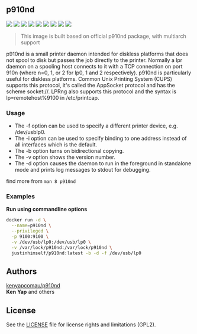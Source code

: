 ## p910nd

![](https://img.shields.io/badge/ARCH-x86-9cf)
![](https://img.shields.io/badge/ARCH-x86_64-red)
![](https://img.shields.io/badge/ARCH-ARM_64-ff69b4)
![](https://img.shields.io/badge/ARCH-ARM_v7-yellow)
![](https://img.shields.io/badge/ARCH-ARM_v6-green)
![](https://img.shields.io/badge/ARCH-ARM_v5-yellowgreen)
![](https://img.shields.io/badge/ARCH-PowerPC_64_le-blueviolet)
![](https://img.shields.io/badge/ARCH-IBM_Z-blue)
![](https://img.shields.io/badge/ARCH-mips64le-lightgrey)

> This image is built based on official p910nd package, with multiarch support

p910nd is a small printer daemon intended for diskless platforms that does not spool to disk but passes the job directly to the printer. Normally a lpr daemon on a spooling host connects to it with a TCP connection on port 910n (where n=0, 1, or 2 for lp0, 1 and 2 respectively). p910nd is particularly useful for diskless platforms. Common Unix Printing System (CUPS) supports this protocol, it's called the AppSocket protocol and has the scheme socket://. LPRng also supports this protocol and the syntax is lp=remotehost%9100 in /etc/printcap.

### Usage

- The -f option can be used to specify a different printer  device,  e.g.
/dev/usblp0.
- The  -i option can be used to specify binding to one address instead of
all interfaces which is the default.
- The -b option turns on bidirectional copying.
- The -v option shows the version number.
- The -d option causes the daemon to run in the foreground in  standalone
mode and prints log messages to stdout for debugging.

find more from `man 8 p910nd`

### Examples

**Run using commandline options**

```bash
docker run -d \
  --name=p910nd \
  --privileged \
  -p 9100:9100 \
  -v /dev/usb/lp0:/dev/usb/lp0 \
  -v /var/lock/p910nd:/var/lock/p910nd \
  justinhimself/p910nd:latest -b -d -f /dev/usb/lp0
```

## Authors

[kenyapcomau/p910nd](https://github.com/kenyapcomau/p910nd)  
**Ken Yap** and others

## License

See the [LICENSE](LICENSE.md) file for license rights and limitations (GPL2).


